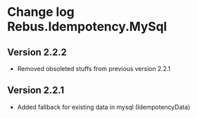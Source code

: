 # Change log Rebus.Idempotency.MySql

## Version 2.2.2

* Removed obsoleted stuffs from previous version 2.2.1

## Version 2.2.1

* Added fallback for existing data in mysql (IdempotencyData)
